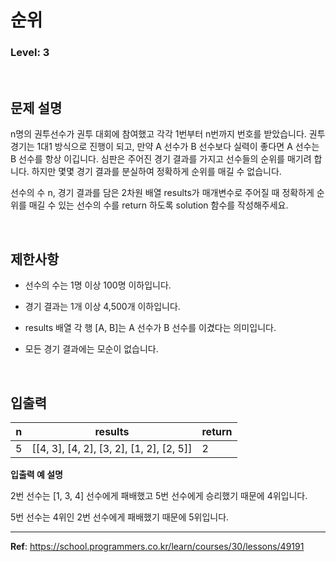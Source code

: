 # 순위

### Level: 3

<br>

## 문제 설명

n명의 권투선수가 권투 대회에 참여했고 각각 1번부터 n번까지 번호를 받았습니다. 권투 경기는 1대1 방식으로 진행이 되고, 만약 A 선수가 B 선수보다 실력이 좋다면 A 선수는 B 선수를 항상 이깁니다. 심판은 주어진 경기 결과를 가지고 선수들의 순위를 매기려 합니다. 하지만 몇몇 경기 결과를 분실하여 정확하게 순위를 매길 수 없습니다.

선수의 수 n, 경기 결과를 담은 2차원 배열 results가 매개변수로 주어질 때 정확하게 순위를 매길 수 있는 선수의 수를 return 하도록 solution 함수를 작성해주세요.

<br>

## 제한사항

- 선수의 수는 1명 이상 100명 이하입니다.

- 경기 결과는 1개 이상 4,500개 이하입니다.

- results 배열 각 행 [A, B]는 A 선수가 B 선수를 이겼다는 의미입니다.

- 모든 경기 결과에는 모순이 없습니다.

<br>

## 입출력

| n | results | return |
| - | ------- | ------ |
| 5 | [[4, 3], [4, 2], [3, 2], [1, 2], [2, 5]] | 2 |

**입출력 예 설명**

2번 선수는 [1, 3, 4] 선수에게 패배했고 5번 선수에게 승리했기 때문에 4위입니다.

5번 선수는 4위인 2번 선수에게 패배했기 때문에 5위입니다.

---

**Ref**: https://school.programmers.co.kr/learn/courses/30/lessons/49191